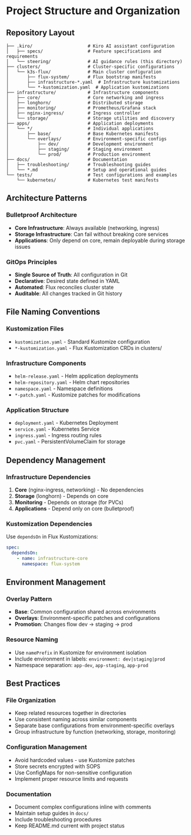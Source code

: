 # Project Structure and Organization

## Repository Layout

```
├── .kiro/                     # Kiro AI assistant configuration
│   ├── specs/                 # Feature specifications and requirements
│   └── steering/              # AI guidance rules (this directory)
├── clusters/                  # Cluster-specific configurations
│   └── k3s-flux/              # Main cluster configuration
│       ├── flux-system/       # Flux bootstrap manifests
│       ├── infrastructure-*.yaml  # Infrastructure kustomizations
│       └── *-kustomization.yaml  # Application kustomizations
├── infrastructure/            # Infrastructure components
│   ├── core/                  # Core networking and ingress
│   ├── longhorn/              # Distributed storage
│   ├── monitoring/            # Prometheus/Grafana stack
│   ├── nginx-ingress/         # Ingress controller
│   └── storage/               # Storage utilities and discovery
├── apps/                      # Application deployments
│   └── */                     # Individual applications
│       ├── base/              # Base Kubernetes manifests
│       └── overlays/          # Environment-specific configs
│           ├── dev/           # Development environment
│           ├── staging/       # Staging environment
│           └── prod/          # Production environment
├── docs/                      # Documentation
│   ├── troubleshooting/       # Troubleshooting guides
│   └── *.md                   # Setup and operational guides
└── tests/                     # Test configurations and examples
    └── kubernetes/            # Kubernetes test manifests
```

## Architecture Patterns

### Bulletproof Architecture
- **Core Infrastructure**: Always available (networking, ingress)
- **Storage Infrastructure**: Can fail without breaking core services
- **Applications**: Only depend on core, remain deployable during storage issues

### GitOps Principles
- **Single Source of Truth**: All configuration in Git
- **Declarative**: Desired state defined in YAML
- **Automated**: Flux reconciles cluster state
- **Auditable**: All changes tracked in Git history

## File Naming Conventions

### Kustomization Files
- `kustomization.yaml` - Standard Kustomize configuration
- `*-kustomization.yaml` - Flux Kustomization CRDs in clusters/

### Infrastructure Components
- `helm-release.yaml` - Helm application deployments
- `helm-repository.yaml` - Helm chart repositories
- `namespace.yaml` - Namespace definitions
- `*-patch.yaml` - Kustomize patches for modifications

### Application Structure
- `deployment.yaml` - Kubernetes Deployment
- `service.yaml` - Kubernetes Service
- `ingress.yaml` - Ingress routing rules
- `pvc.yaml` - PersistentVolumeClaim for storage

## Dependency Management

### Infrastructure Dependencies
1. **Core** (nginx-ingress, networking) - No dependencies
2. **Storage** (longhorn) - Depends on core
3. **Monitoring** - Depends on storage (for PVCs)
4. **Applications** - Depend only on core (bulletproof)

### Kustomization Dependencies
Use `dependsOn` in Flux Kustomizations:
```yaml
spec:
  dependsOn:
    - name: infrastructure-core
      namespace: flux-system
```

## Environment Management

### Overlay Pattern
- **Base**: Common configuration shared across environments
- **Overlays**: Environment-specific patches and configurations
- **Promotion**: Changes flow dev → staging → prod

### Resource Naming
- Use `namePrefix` in Kustomize for environment isolation
- Include environment in labels: `environment: dev|staging|prod`
- Namespace separation: `app-dev`, `app-staging`, `app-prod`

## Best Practices

### File Organization
- Keep related resources together in directories
- Use consistent naming across similar components
- Separate base configurations from environment-specific overlays
- Group infrastructure by function (networking, storage, monitoring)

### Configuration Management
- Avoid hardcoded values - use Kustomize patches
- Store secrets encrypted with SOPS
- Use ConfigMaps for non-sensitive configuration
- Implement proper resource limits and requests

### Documentation
- Document complex configurations inline with comments
- Maintain setup guides in `docs/`
- Include troubleshooting procedures
- Keep README.md current with project status